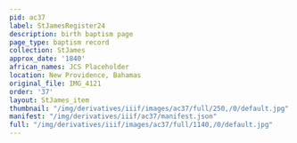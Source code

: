 ```yaml
---
pid: ac37
label: StJamesRegister24
description: birth baptism page
page_type: baptism record
collection: StJames
approx_date: '1840'
african_names: JCS Placeholder
location: New Providence, Bahamas
original_file: IMG_4121
order: '37'
layout: StJames_item
thumbnail: "/img/derivatives/iiif/images/ac37/full/250,/0/default.jpg"
manifest: "/img/derivatives/iiif/ac37/manifest.json"
full: "/img/derivatives/iiif/images/ac37/full/1140,/0/default.jpg"
---
```

